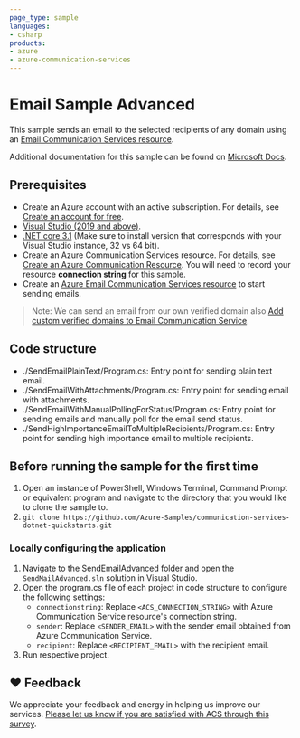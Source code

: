 ```yaml
---
page_type: sample
languages:
- csharp
products:
- azure
- azure-communication-services
---
```


# Email Sample Advanced

This sample sends an email to the selected recipients of any domain using an [Email Communication Services resource](https://docs.microsoft.com/en-us/azure/communication-services/quickstarts/email/create-email-communication-resource).

Additional documentation for this sample can be found on [Microsoft Docs](https://docs.microsoft.com/en-us/azure/communication-services/concepts/email/email-overview).

## Prerequisites

- Create an Azure account with an active subscription. For details, see [Create an account for free](https://azure.microsoft.com/free/).
- [Visual Studio (2019 and above)](https://visualstudio.microsoft.com/vs/).
- [.NET core 3.1](https://dotnet.microsoft.com/en-us/download/dotnet/3.1) (Make sure to install version that corresponds with your Visual Studio instance, 32 vs 64 bit).
- Create an Azure Communication Services resource. For details, see [Create an Azure Communication Resource](https://docs.microsoft.com/azure/communication-services/quickstarts/create-communication-resource). You will need to record your resource **connection string** for this sample.
- Create an [Azure Email Communication Services resource](https://docs.microsoft.com/en-us/azure/communication-services/quickstarts/email/create-email-communication-resource) to start sending emails.

> Note: We can send an email from our own verified domain also [Add custom verified domains to Email Communication Service](https://docs.microsoft.com/en-us/azure/communication-services/quickstarts/email/add-custom-verified-domains).

## Code structure

- ./SendEmailPlainText/Program.cs: Entry point for sending plain text email.
- ./SendEmailWithAttachments/Program.cs: Entry point for sending email with attachments.
- ./SendEmailWithManualPollingForStatus/Program.cs: Entry point for sending emails and manually poll for the email send status.
- ./SendHighImportanceEmailToMultipleRecipients/Program.cs: Entry point for sending high importance email to multiple recipients.

## Before running the sample for the first time

1. Open an instance of PowerShell, Windows Terminal, Command Prompt or equivalent program and navigate to the directory that you would like to clone the sample to.
2. `git clone https://github.com/Azure-Samples/communication-services-dotnet-quickstarts.git`

### Locally configuring the application

1. Navigate to the SendEmailAdvanced folder and open the `SendMailAdvanced.sln` solution in Visual Studio.
2. Open the program.cs file of each project in code structure to configure the following settings:
    - `connectionstring`: Replace `<ACS_CONNECTION_STRING>` with Azure Communication Service resource's connection string.
    - `sender`: Replace `<SENDER_EMAIL>` with the sender email obtained from Azure Communication Service.
    - `recipient`: Replace `<RECIPIENT_EMAIL>` with the recipient email.
3. Run respective project.

## ❤️ Feedback

We appreciate your feedback and energy in helping us improve our services. [Please let us know if you are satisfied with ACS through this survey](https://microsoft.qualtrics.com/jfe/form/SV_5dtYL81xwHnUVue).
